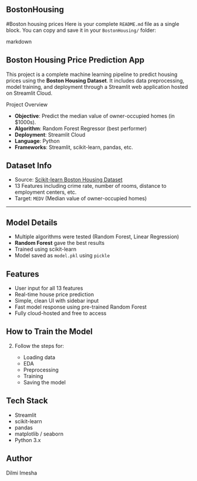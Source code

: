 ## BostonHousing
#Boston housing prices
Here is your complete `README.md` file as a single block. You can copy and save it in your `BostonHousing/` folder:



markdown
## Boston Housing Price Prediction App

This project is a complete machine learning pipeline to predict housing prices using the **Boston Housing Dataset**. It includes data preprocessing, model training, and deployment through a Streamlit web application hosted on Streamlit Cloud.


 Project Overview

- **Objective**: Predict the median value of owner-occupied homes (in $1000s).
- **Algorithm**: Random Forest Regressor (best performer)
- **Deployment**: Streamlit Cloud
- **Language**: Python  
- **Frameworks**: Streamlit, scikit-learn, pandas, etc.

## Dataset Info

* Source: [Scikit-learn Boston Housing Dataset](https://scikit-learn.org/stable/modules/generated/sklearn.datasets.load_boston.html)
* 13 Features including crime rate, number of rooms, distance to employment centers, etc.
* Target: `MEDV` (Median value of owner-occupied homes)

---

## Model Details

* Multiple algorithms were tested (Random Forest, Linear Regression)
* **Random Forest** gave the best results
* Trained using scikit-learn
* Model saved as `model.pkl` using `pickle`




##  Features

* User input for all 13 features
* Real-time house price prediction
* Simple, clean UI with sidebar input
* Fast model response using pre-trained Random Forest
* Fully cloud-hosted and free to access


##  How to Train the Model



2. Follow the steps for:

   * Loading data
   * EDA
   * Preprocessing
   * Training
   * Saving the model

##  Tech Stack

* Streamlit
* scikit-learn
* pandas
* matplotlib / seaborn
* Python 3.x

##  Author

Dilmi Imesha




